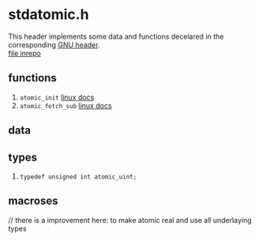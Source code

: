 # stdatomic.h  
  
This header implements some data and functions decelared in the corresponding 
[GNU header](https://github.com/gcc-mirror/gcc/blob/master/gcc/ginclude/stdatomic.h).  
[file inrepo](../../include/wlac4/stdatomic.h)  
  
  
## functions 
  
 1.  ``atomic_init``        [linux docs](https://nxmnpg.lemoda.net/3/atomic_init)  
 2.  ``atomic_fetch_sub``   [linux docs](https://nxmnpg.lemoda.net/3/atomic_fetch_sub)  
  
  
## data  
  
   
  
## types  
  
 1.  ``typedef unsigned int atomic_uint;``  
  
  
## macroses  
  
    
// there is a improvement here: to make atomic real and use all underlaying types
